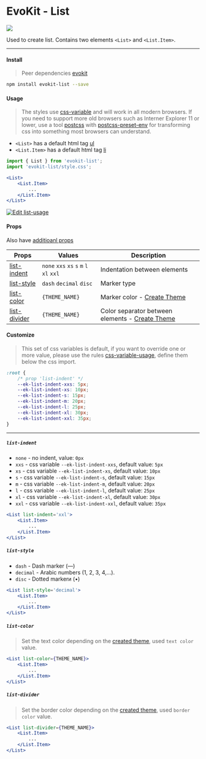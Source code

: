 [evokit]: /packages/evokit/
[css-variable]: //caniuse.com/#feat=css-variables
[css-variable-usage]: //w3schools.com/css/css3_variables.asp
[html-tag-ul]: //www.w3schools.com/tags/tag_ul.asp
[html-tag-li]: //www.w3schools.com/tags/tag_li.asp
[postcss]: //postcss.org
[postcss-preset-env]: //preset-env.cssdb.org

[base_props]: docs/base/props
[create_theme]: docs/base/theme

[list-indent]: #list-indent
[list-style]: #list-style
[list-color]: #list-color
[list-divider]: #list-divider

# EvoKit - List

[![](https://img.shields.io/npm/v/evokit-list.svg)](https://www.npmjs.com/package/evokit-list)

Used to create list. Contains two elements `<List>` and `<List.Item>`.

---

#### Install

> Peer dependencies [evokit]

```bash
npm install evokit-list --save
```

#### Usage

> The styles use [css-variable] and will work in all modern browsers. If you need to support more old browsers such as Interner Explorer 11 or lower, use a tool [postcss] with [postcss-preset-env] for transforming css into something most browsers can understand.

- `<List>` has a default html tag [ul][html-tag-ul]
- `<List.Item>` has a default html tag [li][html-tag-li]

```jsx
import { List } from 'evokit-list';
import 'evokit-list/style.css';

<List>
    <List.Item>
        ...
    </List.Item>
</List>

```

[![Edit list-usage](https://codesandbox.io/static/img/play-codesandbox.svg)](https://codesandbox.io/embed/listusage-ycfx4?fontsize=14 ':include :type=iframe width=100% height=500px')

#### Props

Also have [additioanl props][base_props]

| Props | Values | Description |
|-------|--------|-------------|
| [list-indent]  | `none` `xxs` `xs` `s` `m` `l` `xl` `xxl` | Indentation between elements |
| [list-style]   | `dash` `decimal` `disc` | Marker type |
| [list-color]   | `{THEME_NAME}` | Marker color - [Create Theme][create_theme] |
| [list-divider] | `{THEME_NAME}` | Color separator between elements - [Create Theme][create_theme] |

#### Customize

> This set of css variables is default, if you want to override one or more value, please use the rules [css-variable-usage], define them below the css import.

```css
:root {
    /* prop 'list-indent' */
    --ek-list-indent-xxs: 5px;
    --ek-list-indent-xs: 10px;
    --ek-list-indent-s: 15px;
    --ek-list-indent-m: 20px;
    --ek-list-indent-l: 25px;
    --ek-list-indent-xl: 30px;
    --ek-list-indent-xxl: 35px;
}
```

---

##### `list-indent`

- `none` - no indent, value: `0px`
- `xxs` - css variable `--ek-list-indent-xxs`, default value: `5px`
- `xs` - css variable `--ek-list-indent-xs`, default value: `10px`
- `s` - css variable `--ek-list-indent-s`, default value: `15px`
- `m` - css variable `--ek-list-indent-m`, default value: `20px`
- `l` - css variable `--ek-list-indent-l`, default value: `25px`
- `xl` - css variable `--ek-list-indent-xl`, default value: `30px`
- `xxl` - css variable `--ek-list-indent-xxl`, default value: `35px`

```jsx
<List list-indent='xxl'>
    <List.Item>
        ...
    </List.Item>
</List>
```

##### `list-style`

- `dash` - Dash marker (—)
- `decimal` - Arabic numbers (1, 2, 3, 4,...).
- `disc` - Dotted markerи (•)

```jsx
<List list-style='decimal'>
    <List.Item>
        ...
    </List.Item>
</List>
```

##### `list-color`

> Set the text color depending on the [created theme][create_theme], used `text color` value.

```jsx
<List list-color={THEME_NAME}>
    <List.Item>
        ...
    </List.Item>
</List>
```

##### `list-divider`

> Set the border color depending on the [created theme][create_theme], used `border color` value.

```jsx
<List list-divider={THEME_NAME}>
    <List.Item>
        ...
    </List.Item>
</List>
```
